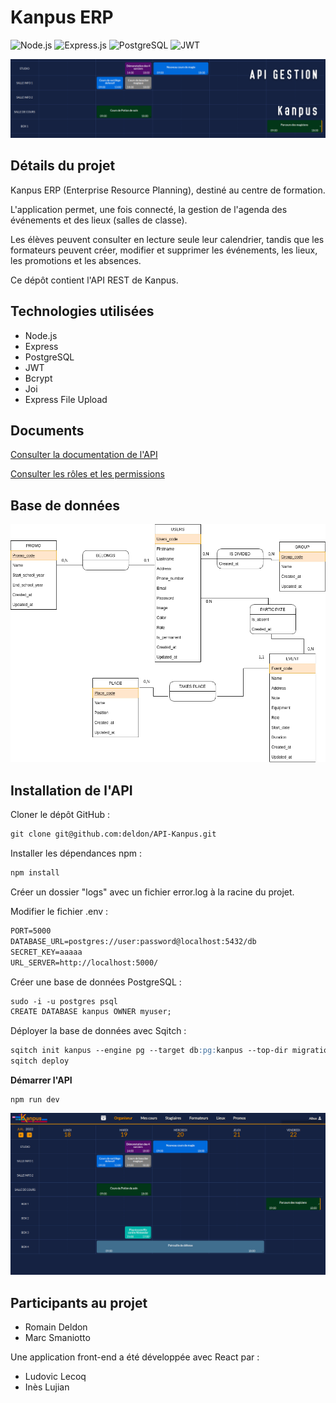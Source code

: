 # Kanpus ERP

![Node.js](https://img.shields.io/badge/Node.js-6DA55F?style=for-the-badge&logo=node.js&logoColor=white)
![Express.js](https://img.shields.io/badge/Express.js-%23404d59.svg?style=for-the-badge&logo=express&logoColor=%2361DAFB)
![PostgreSQL](https://img.shields.io/badge/PostgreSQL-%23316192.svg?style=for-the-badge&logo=postgresql&logoColor=white)
![JWT](https://img.shields.io/badge/JWT-black?style=for-the-badge&logo=JSON%20Web%20Tokens)

<img src="./doc/img/header.png">

## **Détails du projet**

Kanpus ERP (Enterprise Resource Planning), destiné au centre de formation.

L'application permet, une fois connecté, la gestion de l'agenda des événements et des lieux (salles de classe).

Les élèves peuvent consulter en lecture seule leur calendrier, tandis que les formateurs peuvent créer, modifier et supprimer les événements, les lieux, les promotions et les absences.

Ce dépôt contient l'API REST de Kanpus.

## Technologies utilisées

- Node.js
- Express
- PostgreSQL
- JWT
- Bcrypt
- Joi
- Express File Upload

## Documents

[Consulter la documentation de l'API](./doc/ApiDoc.md)

[Consulter les rôles et les permissions](./doc/permissions.md)

## Base de données

<img src="./doc/img/MCD-kanpus.png">

## Installation de l'API

Cloner le dépôt GitHub :

```markdown
git clone git@github.com:deldon/API-Kanpus.git
```

Installer les dépendances npm :

```markdown
npm install
```

Créer un dossier "logs" avec un fichier error.log à la racine du projet.

Modifier le fichier .env :

```markdown
PORT=5000
DATABASE_URL=postgres://user:password@localhost:5432/db
SECRET_KEY=aaaaa
URL_SERVER=http://localhost:5000/
```

Créer une base de données PostgreSQL :

```markdown
sudo -i -u postgres psql
CREATE DATABASE kanpus OWNER myuser;
```

Déployer la base de données avec Sqitch :

```markdown
sqitch init kanpus --engine pg --target db:pg:kanpus --top-dir migrations
sqitch deploy
```

**Démarrer l'API**
```
npm run dev
```
<img src="./doc/img/kanpus.png">

## Participants au projet

- Romain Deldon
- Marc Smaniotto

Une application front-end a été développée avec React par :

- Ludovic Lecoq
- Inès Lujian
